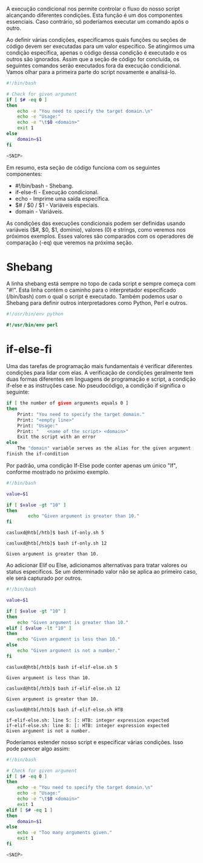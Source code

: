 
A execução condicional nos permite controlar o fluxo do nosso script alcançando diferentes condições. Esta função é um dos componentes essenciais. Caso contrário, só poderíamos executar um comando após o outro.

Ao definir várias condições, especificamos quais funções ou seções de código devem ser executadas para um valor específico. Se atingirmos uma condição específica, apenas o código dessa condição é executado e os outros são ignorados. Assim que a seção de código for concluída, os seguintes comandos serão executados fora da execução condicional. Vamos olhar para a primeira parte do script novamente e analisá-lo.

```bash
#!/bin/bash

# Check for given argument
if [ $# -eq 0 ]
then
	echo -e "You need to specify the target domain.\n"
	echo -e "Usage:"
	echo -e "\t$0 <domain>"
	exit 1
else
	domain=$1
fi

<SNIP>
```

Em resumo, esta seção de código funciona com os seguintes componentes:

- #!/bin/bash - Shebang.
- if-else-fi - Execução condicional.
- echo - Imprime uma saída específica.
- $# / $0 / $1 - Variáveis ​​especiais.
- domain - Variáveis.

As condições das execuções condicionais podem ser definidas usando variáveis ​​($#, $0, $1, domínio), valores (0) e strings, como veremos nos próximos exemplos. Esses valores são comparados com os operadores de comparação (-eq) que veremos na próxima seção.

# Shebang

A linha shebang está sempre no topo de cada script e sempre começa com "#!". Esta linha contém o caminho para o interpretador especificado (/bin/bash) com o qual o script é executado. Também podemos usar o Shebang para definir outros interpretadores como Python, Perl e outros.

```python
#!/usr/bin/env python
```

```perl
#!/usr/bin/env perl
```

# if-else-fi

Uma das tarefas de programação mais fundamentais é verificar diferentes condições para lidar com elas. A verificação de condições geralmente tem duas formas diferentes em linguagens de programação e script, a condição if-else e as instruções case. No pseudocódigo, a condição if significa o seguinte:

```bash
if [ the number of given arguments equals 0 ]
then
	Print: "You need to specify the target domain."
	Print: "<empty line>"
	Print: "Usage:"
	Print: "   <name of the script> <domain>"
	Exit the script with an error
else
	The "domain" variable serves as the alias for the given argument 
finish the if-condition
```

Por padrão, uma condição If-Else pode conter apenas um único "If", conforme mostrado no próximo exemplo.

```bash
#!/bin/bash

value=$1

if [ $value -gt "10" ]
then
        echo "Given argument is greater than 10."
fi
```

```shell-session
casluxd@htb[/htb]$ bash if-only.sh 5
```

```shell-session
casluxd@htb[/htb]$ bash if-only.sh 12

Given argument is greater than 10.
```

Ao adicionar Elif ou Else, adicionamos alternativas para tratar valores ou status específicos. Se um determinado valor não se aplica ao primeiro caso, ele será capturado por outros.

```bash
#!/bin/bash

value=$1

if [ $value -gt "10" ]
then
	echo "Given argument is greater than 10."
elif [ $value -lt "10" ]
then
	echo "Given argument is less than 10."
else
	echo "Given argument is not a number."
fi
```

```shell-session
casluxd@htb[/htb]$ bash if-elif-else.sh 5

Given argument is less than 10.
```

```shell-session
casluxd@htb[/htb]$ bash if-elif-else.sh 12

Given argument is greater than 10.
```

```shell-session
casluxd@htb[/htb]$ bash if-elif-else.sh HTB

if-elif-else.sh: line 5: [: HTB: integer expression expected
if-elif-else.sh: line 8: [: HTB: integer expression expected
Given argument is not a number.
```

Poderíamos estender nosso script e especificar várias condições. Isso pode parecer algo assim:

```bash
#!/bin/bash

# Check for given argument
if [ $# -eq 0 ]
then
	echo -e "You need to specify the target domain.\n"
	echo -e "Usage:"
	echo -e "\t$0 <domain>"
	exit 1
elif [ $# -eq 1 ]
then
	domain=$1
else
	echo -e "Too many arguments given."
	exit 1
fi

<SNIP>
```
